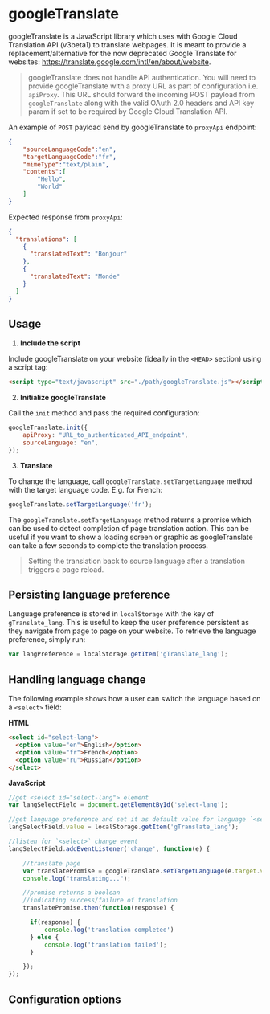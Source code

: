 # googleTranslate

googleTranslate is a JavaScript library which uses with Google Cloud Translation API (v3beta1) to translate webpages. It is meant to provide a replacement/alternative for the now deprecated Google Translate for websites: https://translate.google.com/intl/en/about/website.

> googleTranslate does not handle API authentication. You will need to provide googleTranslate with a proxy URL as part of configuration i.e. `apiProxy`. This URL should forward the incoming POST payload from `googleTranslate` along with the valid OAuth 2.0 headers and API key param if set to be required by Google Cloud Translation API.

An example of `POST` payload send by googleTranslate to `proxyApi` endpoint:

```JSON
{
    "sourceLanguageCode":"en",
    "targetLanguageCode":"fr",
    "mimeType":"text/plain",
    "contents":[
        "Hello",
        "World"
    ]
}
```

Expected response from `proxyApi`:

```JSON
{
  "translations": [
    {
      "translatedText": "Bonjour"
    },
    {
      "translatedText": "Monde"
    }
  ]
}
```

## Usage

1. **Include the script**

Include googleTranslate on your website (ideally in the `<HEAD>` section) using a script tag:

```html
<script type="text/javascript" src="./path/googleTranslate.js"></script>
```

2. **Initialize googleTranslate**

Call the `init` method and pass the required configuration:

```Javascript
googleTranslate.init({
    apiProxy: "URL_to_authenticated_API_endpoint",
    sourceLanguage: "en",
});

```

3. **Translate**

To change the language, call `googleTranslate.setTargetLanguage` method with the target language code. E.g. for French:

```Javascript
googleTranslate.setTargetLanguage('fr');
```

The `googleTranslate.setTargetLanguage` method returns a promise which can be used to detect completion of page translation action. This can be useful if you want to show a loading screen or graphic as googleTranslate can take a few seconds to complete the translation process.

> Setting the translation back to source language after a translation triggers a page reload.

## Persisting language preference

Language preference is stored in `localStorage` with the key of `gTranslate_lang`. This is useful to keep the user preference persistent as they navigate from page to page on your website. To retrieve the language preference, simply run:

```Javascript
var langPreference = localStorage.getItem('gTranslate_lang');
```

## Handling language change

The following example shows how a user can switch the language based on a `<select>` field:

**HTML**

```html
<select id="select-lang">
  <option value="en">English</option>
  <option value="fr">French</option>
  <option value="ru">Russian</option>
</select>
```

**JavaScript**

```Javascript
//get <select id="select-lang"> element
var langSelectField = document.getElementById('select-lang');

//get language preference and set it as default value for language `<select>` field
langSelectField.value = localStorage.getItem('gTranslate_lang');

//listen for `<select>` change event
langSelectField.addEventListener('change', function(e) {

    //translate page
    var translatePromise = googleTranslate.setTargetLanguage(e.target.value);
    console.log("translating...");

    //promise returns a boolean
    //indicating success/failure of translation
    translatePromise.then(function(response) {

      if(response) {
          console.log('translation completed')
      } else {
          console.log('translation failed');
      }

    });
});
```

## Configuration options
